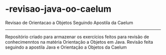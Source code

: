# -revisao-java-oo-caelum
Revisao de Orientacao a Objetos Seguindo Apostila da Caelum

------------------------------------------------------------
Repositório criado para armazenar os exercícios feitos para revisão de conhecimenntos na matéria Orientação a Objetos em Java. 
Revisão feita seguindo a apostila Java e Orientação a Objetos da Caelum
